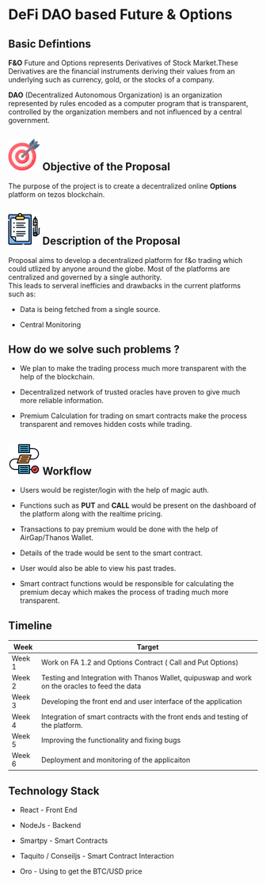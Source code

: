 # DeFi DAO  based Future & Options

## Basic Defintions 

 **F&O** Future and Options represents Derivatives of Stock Market.These Derivatives are the financial instruments deriving their values from an underlying such as currency, gold, or the stocks of a company.

**DAO** (Decentralized Autonomous Organization) is an organization represented by rules encoded as a computer program that is transparent, controlled by the organization members and not influenced by a central government.

## ![](https://github.com/Parizval/DeveloperDock/blob/master/srs/target.png) Objective of the Proposal  

The purpose of the project is to create a decentralized online **Options** platform on tezos blockchain. 

## ![](https://github.com/Parizval/DeveloperDock/blob/master/srs/policy.png) Description  of  the  Proposal

Proposal aims to develop a decentralized platform for f&o trading which could utlized by anyone around the globe. Most of the platforms are centralized and governed by a single authority.  
This leads to serveral inefficies and drawbacks in the current platforms such as: 
 
 - Data is being fetched from a single source. 
 
 -  Central Monitoring  
 
## How do we solve such problems ? 
 
 - We plan to make the trading process much more transparent with the help of the blockchain.
 
 - Decentralized network of trusted oracles have proven to give much more reliable information. 
 
 - Premium Calculation for trading on smart contracts make the process transparent and removes hidden costs while trading.

## ![](https://github.com/Parizval/DeveloperDock/blob/master/srs/process.png) Workflow 

- Users would be register/login with the help of magic auth. 

- Functions such as **PUT** and **CALL** would be present on the dashboard of the platform along with the realtime pricing.

- Transactions to pay premium would be done with the help of AirGap/Thanos Wallet. 

- Details of the trade would be sent to the smart contract. 

- User would also be able to view his past trades. 

- Smart contract functions would be responsible for calculating the premium decay which makes the process of trading much more transparent. 

## Timeline 

| Week  | Target |
| ------------- | ------------- |
| Week 1   | Work on FA 1.2 and Options Contract ( Call and Put Options)  |
| Week 2  | Testing and Integration with Thanos Wallet, quipuswap and work on the oracles to feed the data |
| Week 3  | Developing the front end and user interface of the application |
| Week 4  | Integration of smart contracts with the front ends and testing of the platform. |
| Week 5  | Improving the functionality and fixing bugs |
| Week 6  | Deployment and monitoring of the applicaiton |

## Technology Stack 

 - React - Front End
 
 - NodeJs - Backend  
 
 - Smartpy -  Smart Contracts 
 
 - Taquito / Conseiljs  - Smart Contract Interaction 
 
 - Oro - Using to get the BTC/USD price

